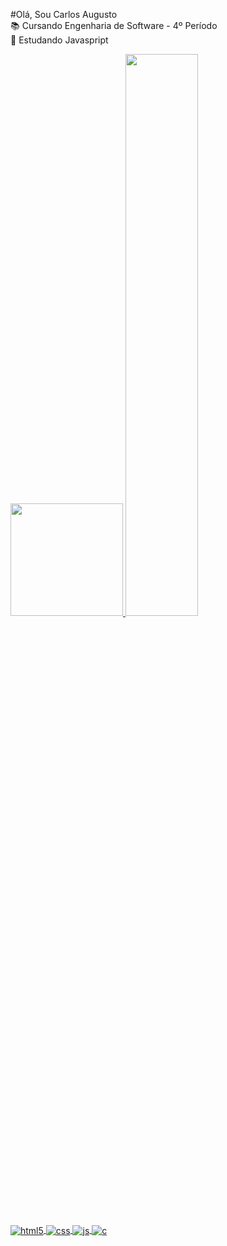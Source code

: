 #Olá, Sou Carlos Augusto <br>
📚 Cursando Engenharia de Software - 4º Período <br>
🌱 Estudando Javaspript

<div>
  <a href="https://github.com/CarlosAugusto21">
  <img height="180em" src="https://github-readme-stats.vercel.app/api?username=CarlosAugusto21&show_icons=true&theme=dracula&include_all_commits=true&count_private=true"/>
  <img height="48%" src="https://github-readme-stats.vercel.app/api/top-langs/?username=CarlosAugusto21&layout=compact&langs_count=7&theme=dracula"/>
</div>
  
  <div style="display: inline_block">
  <img align="center" alt="html5" src="https://img.shields.io/badge/HTML5-E34F26?style=for-the-badge&logo=html5&logoColor=white" />
  <img align="center" alt="css" src="https://img.shields.io/badge/CSS3-1572B6?style=for-the-badge&logo=css3&logoColor=white" />
  <img align="center" alt="js" src="https://img.shields.io/badge/JavaScript-F7DF1E?style=for-the-badge&logo=javascript&logoColor=black" />
   <img align="center" alt="c" src="https://img.shields.io/badge/C-00599C?style=for-the-badge&logo=c&logoColor=white" />
    
  </div>
